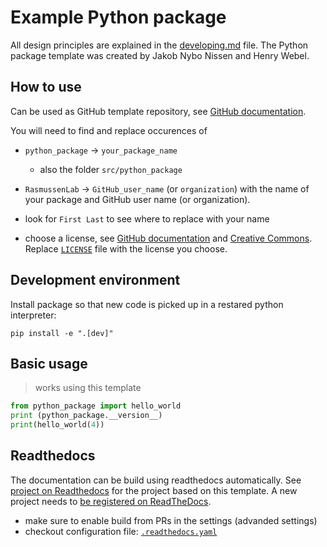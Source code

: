 # Example Python package

All design principles are explained in the [developing.md](developing.md) file.
The Python package template was created by Jakob Nybo Nissen and Henry Webel.

## How to use

Can be used as GitHub template repository,
see [GitHub documentation](https://docs.github.com/en/repositories/creating-and-managing-repositories/creating-a-repository-from-a-template).

You will need to find and replace occurences of

- `python_package` -> `your_package_name`
    - also the folder `src/python_package` 
- `RasmussenLab` -> `GitHub_user_name` (or `organization`)
with the name of your package and GitHub user name (or organization).

- look for `First Last` to see where to replace with your name
- choose a license, see [GitHub documentation](https://docs.github.com/en/repositories/creating-and-managing-repositories/licensing-a-repository)
  and [Creative Commons](https://creativecommons.org/chooser/).
  Replace [`LICENSE`](LICENSE) file with the license you choose.

## Development environment

Install package so that new code is picked up in a restared python interpreter:

```
pip install -e ".[dev]"
```

## Basic usage

> works using this template

```python
from python_package import hello_world
print (python_package.__version__)
print(hello_world(4))
```

## Readthedocs

The documentation can be build using readthedocs automatically. See
[project on Readthedocs](https://readthedocs.org/projects/rasmussenlab-python-package/) 
for the project based on this template. A new project needs
to [be registered on ReadTheDocs](https://docs.readthedocs.com/platform/stable/intro/add-project.html).

- make sure to enable build from PRs in the settings (advanded settings)
- checkout configuration file: [`.readthedocs.yaml`](.readthedocs.yaml)
